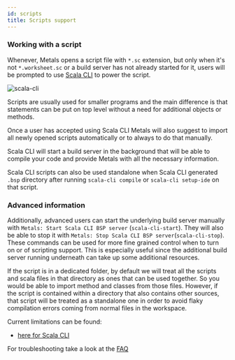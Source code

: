 ```yaml
---
id: scripts
title: Scripts support
---
```


### Working with a script

Whenever, Metals opens a script file with `*.sc` extension, but only when it's
not `*.worksheet.sc` or a build server has not already started for it, users
will be prompted to use [Scala CLI](https://scala-cli.virtuslab.org/) to power
the script.

![scala-cli](https://i.imgur.com/ghR1Src.gif)

Scripts are usually used for smaller programs and the main difference is that
statements can be put on top level without a need for additional objects or
methods.

Once a user has accepted using Scala CLI Metals will also suggest to import all
newly opened scripts automatically or to always to do that manually.

Scala CLI will start a build server in the background that will be able to
compile your code and provide Metals with all the necessary information.

Scala CLI scripts can also be used standalone when Scala CLI generated `.bsp`
directory after running `scala-cli compile` or `scala-cli setup-ide` on that
script.

### Advanced information

Additionally, advanced users can start the underlying build server manually with
`Metals: Start Scala CLI BSP server` (`scala-cli-start`). They will also be able
to stop it with `Metals: Stop Scala CLI BSP server`(`scala-cli-stop`). These
commands can be used for more fine grained control when to turn on or of
scripting support. This is especially useful since the additional build server
running underneath can take up some additional resources.

If the script is in a dedicated folder, by default we will treat all the scripts
and scala files in that directory as ones that can be used together. So you
would be able to import method and classes from those files. However, if the
script is contained within a directory that also contains other sources, that
script will be treated as a standalone one in order to avoid flaky compilation
errors coming from normal files in the workspace.

Current limitations can be found:

- [here for Scala CLI](https://github.com/scalameta/metals/issues?q=is%3Aopen+is%3Aissue+label%3Ascala-cli)

For troubleshooting take a look at the
[FAQ](/docs/troubleshooting/faq#ammonite-scripts)
